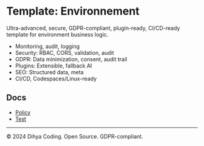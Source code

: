 # Template: Environnement

Ultra-advanced, secure, GDPR-compliant, plugin-ready, CI/CD-ready template for environment business logic.

- Monitoring, audit, logging
- Security: RBAC, CORS, validation, audit
- GDPR: Data minimization, consent, audit trail
- Plugins: Extensible, fallback AI
- SEO: Structured data, meta
- CI/CD, Codespaces/Linux-ready

## Docs
- [Policy](./policy.md)
- [Test](./test_environnement.js)

---
© 2024 Dihya Coding. Open Source. GDPR-compliant.

